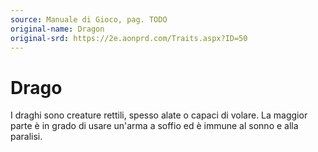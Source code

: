 ```yaml
---
source: Manuale di Gioco, pag. TODO
original-name: Dragon
original-srd: https://2e.aonprd.com/Traits.aspx?ID=50
---
```


# Drago

I draghi sono creature rettili, spesso alate o capaci di volare. La maggior
parte è in grado di usare un'arma a soffio ed è immune al sonno e alla paralisi.

